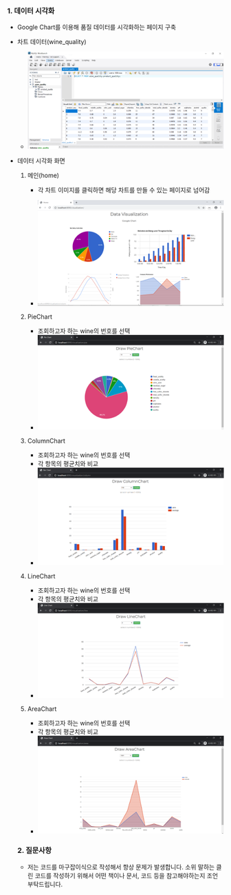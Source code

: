 ### 1. 데이터 시각화

- Google Chart를 이용해 품질 데이터를 시각화하는 페이지 구축

- 차트 데이터(wine_quality)

  - ![1582806712423](./images/data.PNG)

- 데이터 시각화 화면

  1. 메인(home)

     - 각 차트 이미지를 클릭하면 해당 차트를 만들 수 있는 페이지로 넘어감

     - ![1582806581667](./images/home.PNG)

  2. PieChart
     - 조회하고자 하는 wine의 번호를 선택
     - ![1582806867055](./images/img_pie.PNG)
  3. ColumnChart
     - 조회하고자 하는 wine의 번호를 선택
     - 각 항목의 평균치와 비교
     - ![1582806953374](./images/img_column.PNG)
  4. LineChart
     - 조회하고자 하는 wine의 번호를 선택
     - 각 항목의 평균치와 비교
     - ![1582807003499](./images/img_line.PNG)
  5. AreaChart
     - 조회하고자 하는 wine의 번호를 선택
     - 각 항목의 평균치와 비교
     - ![1582807036207](./images/img_area.PNG)
  
  
  
  ### 2. 질문사항
  
  - 저는 코드를 마구잡이식으로 작성해서 항상 문제가 발생합니다. 소위 말하는 클린 코드를 작성하기 위해서 어떤 책이나 문서, 코드 등을 참고해야하는지 조언 부탁드립니다.
  
  
